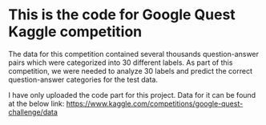 # This is the code for Google Quest Kaggle competition

The data for this competition contained several thousands question-answer pairs which were categorized into 30 different labels. As part of this competition, we were needed to analyze 30 labels and predict the correct question-answer categories for the test data.

I have only uploaded the code part for this project. Data for it can be found at the below link:
https://www.kaggle.com/competitions/google-quest-challenge/data
